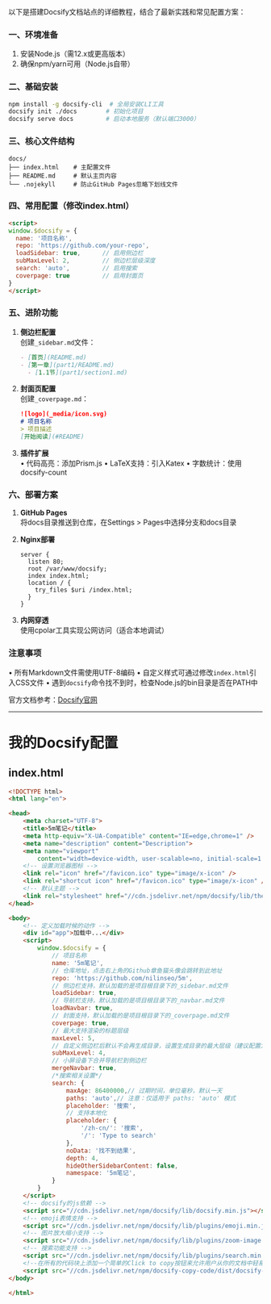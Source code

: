 以下是搭建Docsify文档站点的详细教程，结合了最新实践和常见配置方案：

### 一、环境准备
1. 安装Node.js（需12.x或更高版本）
2. 确保npm/yarn可用（Node.js自带）

### 二、基础安装
```bash
npm install -g docsify-cli  # 全局安装CLI工具
docsify init ./docs        # 初始化项目
docsify serve docs         # 启动本地服务（默认端口3000）
```

### 三、核心文件结构
```
docs/
├── index.html    # 主配置文件
├── README.md     # 默认主页内容
└── .nojekyll     # 防止GitHub Pages忽略下划线文件
```

### 四、常用配置（修改index.html）
```html
<script>
window.$docsify = {
  name: '项目名称',
  repo: 'https://github.com/your-repo',
  loadSidebar: true,      // 启用侧边栏
  subMaxLevel: 2,         // 侧边栏层级深度
  search: 'auto',         // 启用搜索
  coverpage: true         // 启用封面页
}
</script>
```

### 五、进阶功能
1. **侧边栏配置**  
   创建`_sidebar.md`文件：
   ```markdown
   - [首页](README.md)
   - [第一章](part1/README.md)
     - [1.1节](part1/section1.md)
   ```

2. **封面页配置**  
   创建`_coverpage.md`：
   ```markdown
   ![logo](_media/icon.svg)
   # 项目名称
   > 项目描述
   [开始阅读](#README)
   ```

3. **插件扩展**  
   • 代码高亮：添加Prism.js
   • LaTeX支持：引入Katex
   • 字数统计：使用docsify-count

### 六、部署方案
1. **GitHub Pages**  
   将docs目录推送到仓库，在Settings > Pages中选择分支和docs目录

2. **Nginx部署**  
   ```nginx
   server {
     listen 80;
     root /var/www/docsify;
     index index.html;
     location / {
       try_files $uri /index.html;
     }
   }
   ```

3. **内网穿透**  
   使用cpolar工具实现公网访问（适合本地调试）

### 注意事项
• 所有Markdown文件需使用UTF-8编码
• 自定义样式可通过修改`index.html`引入CSS文件
• 遇到`docsify`命令找不到时，检查Node.js的bin目录是否在PATH中

官方文档参考：[Docsify官网](https://docsify.js.org/)
***
# 我的Docsify配置

## index.html
```html
<!DOCTYPE html>
<html lang="en">

<head>
    <meta charset="UTF-8">
    <title>5m笔记</title>
    <meta http-equiv="X-UA-Compatible" content="IE=edge,chrome=1" />
    <meta name="description" content="Description">
    <meta name="viewport"
        content="width=device-width, user-scalable=no, initial-scale=1.0, maximum-scale=1.0, minimum-scale=1.0">
    <!-- 设置浏览器图标 -->
    <link rel="icon" href="/favicon.ico" type="image/x-icon" />
    <link rel="shortcut icon" href="/favicon.ico" type="image/x-icon" />
    <!-- 默认主题 -->
    <link rel="stylesheet" href="//cdn.jsdelivr.net/npm/docsify/lib/themes/vue.css">
</head>

<body>
    <!-- 定义加载时候的动作 -->
    <div id="app">加载中...</div>
    <script>
        window.$docsify = {
            // 项目名称
            name: '5m笔记',
            // 仓库地址，点击右上角的Github章鱼猫头像会跳转到此地址
            repo: 'https://github.com/nilinseo/5m',
            // 侧边栏支持，默认加载的是项目根目录下的_sidebar.md文件
            loadSidebar: true,
            // 导航栏支持，默认加载的是项目根目录下的_navbar.md文件
            loadNavbar: true,
            // 封面支持，默认加载的是项目根目录下的_coverpage.md文件
            coverpage: true,
            // 最大支持渲染的标题层级
            maxLevel: 5,
            // 自定义侧边栏后默认不会再生成目录，设置生成目录的最大层级（建议配置为2-4）
            subMaxLevel: 4,
            // 小屏设备下合并导航栏到侧边栏
            mergeNavbar: true,
            /*搜索相关设置*/
            search: {
                maxAge: 86400000,// 过期时间，单位毫秒，默认一天
                paths: 'auto',// 注意：仅适用于 paths: 'auto' 模式
                placeholder: '搜索',              
                // 支持本地化
                placeholder: {
                    '/zh-cn/': '搜索',
                    '/': 'Type to search'
                },
                noData: '找不到结果',
                depth: 4,
                hideOtherSidebarContent: false,
                namespace: '5m笔记',
            }
        }
    </script>
    <!-- docsify的js依赖 -->
    <script src="//cdn.jsdelivr.net/npm/docsify/lib/docsify.min.js"></script>
    <!-- emoji表情支持 -->
    <script src="//cdn.jsdelivr.net/npm/docsify/lib/plugins/emoji.min.js"></script>
    <!-- 图片放大缩小支持 -->
    <script src="//cdn.jsdelivr.net/npm/docsify/lib/plugins/zoom-image.min.js"></script>
    <!-- 搜索功能支持 -->
    <script src="//cdn.jsdelivr.net/npm/docsify/lib/plugins/search.min.js"></script>
    <!--在所有的代码块上添加一个简单的Click to copy按钮来允许用户从你的文档中轻易地复制代码-->
    <script src="//cdn.jsdelivr.net/npm/docsify-copy-code/dist/docsify-copy-code.min.js"></script>
</body>

</html>
```

